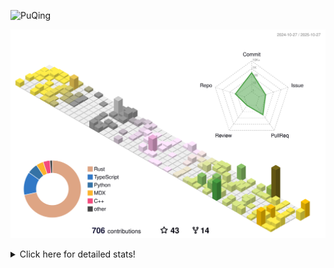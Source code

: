 ![PuQing](https://user-images.githubusercontent.com/27223114/171565019-9a56fae6-b08b-421f-99db-7e830da42371.png)

![](./profile-3d-contrib/profile-season-animate.svg)

<details>
<summary>Click here for detailed stats!</summary>

<!--START_SECTION:waka-->
![Lines of code](https://img.shields.io/badge/From%20Hello%20World%20I%27ve%20Written-2.8%20million%20lines%20of%20code-blue)

**🐱 My GitHub Data** 

> 📦 476.7 kB Used in GitHub's Storage 
 > 
> 🏆 617 Contributions in the Year 2025
 > 
> 🚫 Not Opted to Hire
 > 
> 📜 36 Public Repositories 
 > 
> 🔑 36 Private Repositories 
 > 
**I'm an Early 🐤** 

```text
🌞 Morning                1024 commits        ██░░░░░░░░░░░░░░░░░░░░░░░   09.35 % 
🌆 Daytime                4747 commits        ███████████░░░░░░░░░░░░░░   43.33 % 
🌃 Evening                2984 commits        ███████░░░░░░░░░░░░░░░░░░   27.24 % 
🌙 Night                  2201 commits        █████░░░░░░░░░░░░░░░░░░░░   20.09 % 
```


📊 **This Week I Spent My Time On** 

```text
💬 Programming Languages: 
Text                     8 hrs 57 mins       ██████░░░░░░░░░░░░░░░░░░░   23.38 % 
Rust                     6 hrs 39 mins       ████░░░░░░░░░░░░░░░░░░░░░   17.36 % 
Python                   6 hrs 10 mins       ████░░░░░░░░░░░░░░░░░░░░░   16.11 % 
CSV                      3 hrs 50 mins       ███░░░░░░░░░░░░░░░░░░░░░░   10.02 % 
Bash                     3 hrs 29 mins       ██░░░░░░░░░░░░░░░░░░░░░░░   09.12 % 

🔥 Editors: 
VS Code                  38 hrs 20 mins      █████████████████████████   100.00 % 

💻 Operating System: 
Linux                    24 hrs 40 mins      ████████████████░░░░░░░░░   64.35 % 
WSL                      13 hrs 39 mins      █████████░░░░░░░░░░░░░░░░   35.65 % 
```


<!--END_SECTION:waka-->
</details>
